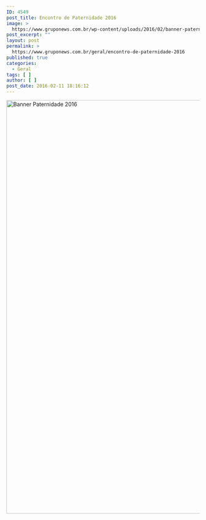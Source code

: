 ```yaml
---
ID: 4549
post_title: Encontro de Paternidade 2016
image: >
  https://www.gruponews.com.br/wp-content/uploads/2016/02/banner-paternidade-2016-1280x720.jpg
post_excerpt: ""
layout: post
permalink: >
  https://www.gruponews.com.br/geral/encontro-de-paternidade-2016
published: true
categories:
  - Geral
tags: [ ]
author: [ ]
post_date: 2016-02-11 18:16:12
---
```

<a href="http://www.gruponews.com.br/wp-content/uploads/2016/02/banner-paternidade-2016.jpg" rel="attachment wp-att-4548"><img class="aligncenter size-full wp-image-4548" src="http://www.gruponews.com.br/wp-content/uploads/2016/02/banner-paternidade-2016.jpg" alt="Banner Paternidade 2016" width="1920" height="1080" /></a>